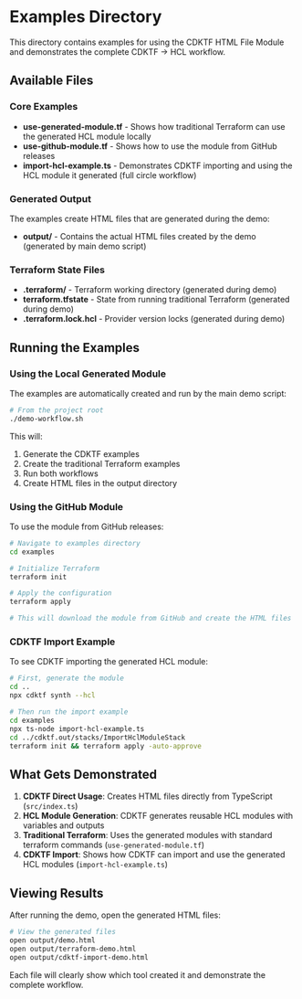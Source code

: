 # Examples Directory

This directory contains examples for using the CDKTF HTML File Module and demonstrates the complete CDKTF → HCL workflow.

## Available Files

### Core Examples

- **use-generated-module.tf** - Shows how traditional Terraform can use the generated HCL module locally
- **use-github-module.tf** - Shows how to use the module from GitHub releases
- **import-hcl-example.ts** - Demonstrates CDKTF importing and using the HCL module it generated (full circle workflow)

### Generated Output

The examples create HTML files that are generated during the demo:

- **output/** - Contains the actual HTML files created by the demo (generated by main demo script)

### Terraform State Files

- **.terraform/** - Terraform working directory (generated during demo)
- **terraform.tfstate** - State from running traditional Terraform (generated during demo)
- **.terraform.lock.hcl** - Provider version locks (generated during demo)

## Running the Examples

### Using the Local Generated Module

The examples are automatically created and run by the main demo script:

```bash
# From the project root
./demo-workflow.sh
```

This will:

1. Generate the CDKTF examples
2. Create the traditional Terraform examples
3. Run both workflows
4. Create HTML files in the output directory

### Using the GitHub Module

To use the module from GitHub releases:

```bash
# Navigate to examples directory
cd examples

# Initialize Terraform
terraform init

# Apply the configuration
terraform apply

# This will download the module from GitHub and create the HTML files
```

### CDKTF Import Example

To see CDKTF importing the generated HCL module:

```bash
# First, generate the module
cd ..
npx cdktf synth --hcl

# Then run the import example
cd examples
npx ts-node import-hcl-example.ts
cd ../cdktf.out/stacks/ImportHclModuleStack
terraform init && terraform apply -auto-approve
```

## What Gets Demonstrated

1. **CDKTF Direct Usage**: Creates HTML files directly from TypeScript (`src/index.ts`)
2. **HCL Module Generation**: CDKTF generates reusable HCL modules with variables and outputs
3. **Traditional Terraform**: Uses the generated modules with standard terraform commands (`use-generated-module.tf`)
4. **CDKTF Import**: Shows how CDKTF can import and use the generated HCL modules (`import-hcl-example.ts`)

## Viewing Results

After running the demo, open the generated HTML files:

```bash
# View the generated files
open output/demo.html
open output/terraform-demo.html
open output/cdktf-import-demo.html
```

Each file will clearly show which tool created it and demonstrate the complete workflow.
